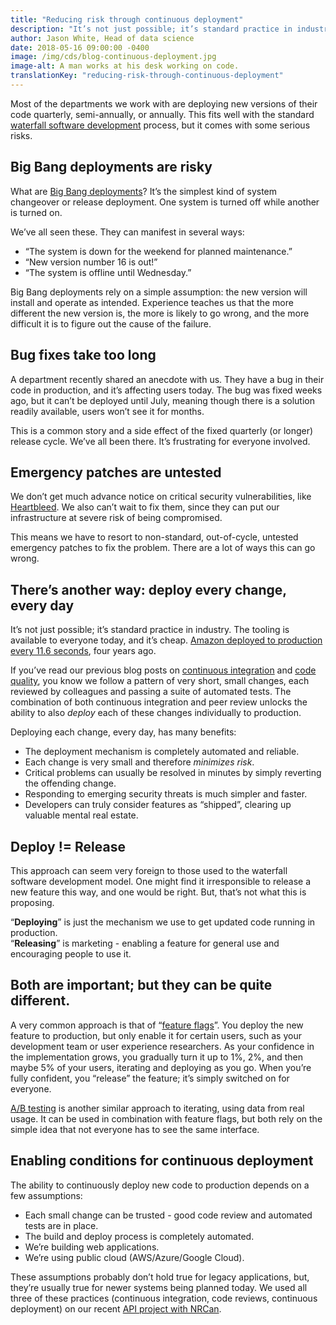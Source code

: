 ```yaml
---
title: "Reducing risk through continuous deployment"
description: "It’s not just possible; it’s standard practice in industry. The tooling is available to everyone today, and it’s cheap."
author: Jason White, Head of data science
date: 2018-05-16 09:00:00 -0400
image: /img/cds/blog-continuous-deployment.jpg
image-alt: A man works at his desk working on code.
translationKey: "reducing-risk-through-continuous-deployment"
---
```


Most of the departments we work with are deploying new versions of their code quarterly, semi-annually, or annually. This fits well with the standard [waterfall software development](https://en.wikipedia.org/wiki/Waterfall_model) process, but it comes with some serious risks.

## Big Bang deployments are risky

What are [Big Bang deployments](https://en.wikipedia.org/wiki/Big_bang_adoption)? It’s the simplest kind of system changeover or release deployment. One system is turned off while another is turned on. 

We’ve all seen these. They can manifest in several ways:
* “The system is down for the weekend for planned maintenance.”
* “New version number 16 is out!”
* “The system is offline until Wednesday.”

Big Bang deployments rely on a simple assumption: the new version will install and operate as intended. Experience teaches us that the more different the new version is, the more is likely to go wrong, and the more difficult it is to figure out the cause of the failure.

## Bug fixes take too long

A department recently shared an anecdote with us. They have a bug in their code in production, and it’s affecting users today. The bug was fixed weeks ago, but it can’t be deployed until July, meaning though there is a solution readily available, users won’t see it for months.

This is a common story and a side effect of the fixed quarterly (or longer) release cycle. We’ve all been there. It’s frustrating for everyone involved.

## Emergency patches are untested

We don’t get much advance notice on critical security vulnerabilities, like [Heartbleed](https://en.wikipedia.org/wiki/Heartbleed). We also can’t wait to fix them, since they can put our infrastructure at severe risk of being compromised.

This means we have to resort to non-standard, out-of-cycle, untested emergency patches to fix the problem. There are a lot of ways this can go wrong.

## There’s another way: deploy every change, every day

It’s not just possible; it’s standard practice in industry. The tooling is available to everyone today, and it’s cheap. [Amazon deployed to production every 11.6 seconds](http://joshuaseiden.com/blog/2013/12/amazon-deploys-to-production-every-11-6-seconds/), four years ago.

If you’ve read our previous blog posts on [continuous integration](https://digital.canada.ca/2018/03/26/automated-testing-blog/) and [code quality](https://digital.canada.ca/2018/04/24/coding-is-a-team-activity/), you know we follow a pattern of very short, small changes, each reviewed by colleagues and passing a suite of automated tests. The combination of both continuous integration and peer review unlocks the ability to also *deploy* each of these changes individually to production.

Deploying each change, every day, has many benefits:
* The deployment mechanism is completely automated and reliable.
* Each change is very small and therefore *minimizes risk*.
* Critical problems can usually be resolved in minutes by simply reverting the offending change.
* Responding to emerging security threats is much simpler and faster.
* Developers can truly consider features as “shipped”, clearing up valuable mental real estate.

## Deploy != Release

This approach can seem very foreign to those used to the waterfall software development model. One might find it irresponsible to release a new feature this way, and one would be right. But, that’s not what this is proposing. 

“**Deploying**” is just the mechanism we use to get updated code running in production.  
“**Releasing**” is marketing - enabling a feature for general use and encouraging people to use it.

## Both are important; but they can be quite different.

A very common approach is that of “[feature flags](https://en.wikipedia.org/wiki/Feature_toggle)”. You deploy the new feature to production, but only enable it for certain users, such as your development team or user experience researchers. As your confidence in the implementation grows, you gradually turn it up to 1%, 2%, and then maybe 5% of your users, iterating and deploying as you go. When you’re fully confident, you “release” the feature; it’s simply switched on for everyone.

[A/B testing](https://en.wikipedia.org/wiki/A/B_testing/) is another similar approach to iterating, using data from real usage. It can be used in combination with feature flags, but both rely on the simple idea that not everyone has to see the same interface.

## Enabling conditions for continuous deployment

The ability to continuously deploy new code to production depends on a few assumptions:
* Each small change can be trusted - good code review and automated tests are in place.
* The build and deploy process is completely automated.
* We’re building web applications.
* We’re using public cloud (AWS/Azure/Google Cloud).

These assumptions probably don’t hold true for legacy applications, but, they’re usually true for newer systems being planned today. We used all three of these practices (continuous integration, code reviews, continuous deployment) on our recent [API project with NRCan](https://github.com/cds-snc/nrcan-energuide-api-poc/).
